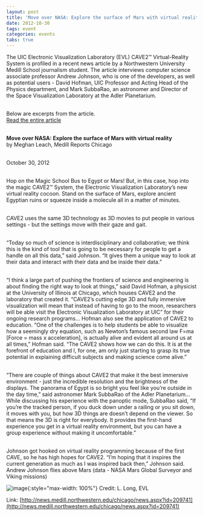 ```yaml
---
layout: post
title: 'Move over NASA: Explore the surface of Mars with virtual reality'
date: 2012-10-30
tags: event
categories: events
tabs: true
---
```


The UIC Electronic Visualization Laboratory (EVL) CAVE2&trade; Virtual-Reality System is profiled in a recent news article by a Northwestern University Medill School journalism student. The article interviews computer science associate professor Andrew Johnson, who is one of the developers, as well as potential users - David Hofman, UIC Professor and Acting Head of the Physics department, and Mark SubbaRao, an astronomer and Director of the Space Visualization Laboratory at the Adler Planetarium.<br><br>

Below are excerpts from the article.<br>
<a href="http://news.medill.northwestern.edu/chicago/news.aspx?id=209741">Read the entire article</a><br><br>

<strong>Move over NASA: Explore the surface of Mars with virtual reality</strong><br>
by Meghan Leach, Medill Reports Chicago<br><br>

October 30, 2012<br><br>

Hop on the Magic School Bus to Egypt or Mars! But, in this case, hop into the magic CAVE2&trade; System, the Electronic Visualization Laboratory&rsquo;s new virtual reality cocoon. Stand on the surface of Mars, explore ancient Egyptian ruins or squeeze inside a molecule all in a matter of minutes.<br><br>

CAVE2 uses the same 3D technology as 3D movies to put people in various settings - but the settings move with their gaze and gait.<br><br>

&ldquo;Today so much of science is interdisciplinary and collaborative; we think this is the kind of tool that is going to be necessary for people to get a handle on all this data,&rdquo; said Johnson. &ldquo;It gives them a unique way to look at their data and interact with their data and be inside their data.&rdquo;<br><br>

&ldquo;I think a large part of pushing the frontiers of science and engineering is about finding the right way to look at things,&rdquo; said David Hofman, a physicist at the University of Illinois at Chicago, which houses CAVE2 and the laboratory that created it. &ldquo;CAVE2&rsquo;s cutting edge 3D and fully immersive visualization will mean that instead of having to go to the moon, researchers will be able visit the Electronic Visualization Laboratory at UIC&rdquo; for their ongoing research programs&hellip; Hofman also see the application of CAVE2 to education. &ldquo;One of the challenges is to help students be able to visualize how a seemingly dry equation, such as Newton&rsquo;s famous second law F=ma [Force = mass x acceleration], is actually alive and evident all around us at all times,&rdquo; Hofman said. &ldquo;The CAVE2 shows how we can do this. It is at the forefront of education and I, for one, am only just starting to grasp its true potential in explaining difficult subjects and making science come alive.&rdquo;<br><br>

&ldquo;There are couple of things about CAVE2 that make it the best immersive environment - just the incredible resolution and the brightness of the displays. The panorama of Egypt is so bright you feel like you&rsquo;re outside in the day time,&rdquo; said astronomer Mark SubbaRao of the Adler Planetarium&hellip; While discussing his experience with the panoptic mode, SubbaRao said, &ldquo;If you&rsquo;re the tracked person, if you duck down under a railing or you sit down, it moves with you, but how 3D things are doesn&rsquo;t depend on the viewer. So that means the 3D is right for everybody. It provides the first-hand experience you get in a virtual reality environment, but you can have a group experience without making it uncomfortable.&rdquo;<br><br>

Johnson got hooked on virtual reality programming because of the first CAVE, so he has high hopes for CAVE2. &ldquo;I&rsquo;m hoping that it inspires the current generation as much as I was inspired back then,&rdquo; Johnson said.
Andrew Johnson flies above Mars (data - NASA Mars Global Surveyor and Viking missions)

![image](https://www.evl.uic.edu/output/originals/cave2+mars.jpg-srcw.jpg){:style="max-width: 100%"}
Credit: L. Long, EVL


Link: [http://news.medill.northwestern.edu/chicago/news.aspx?id=209741](http://news.medill.northwestern.edu/chicago/news.aspx?id=209741)
